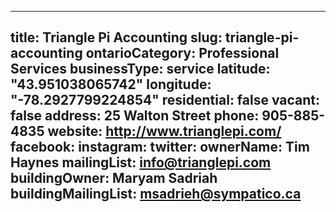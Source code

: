 
---
title: Triangle Pi Accounting
slug: triangle-pi-accounting
ontarioCategory: Professional Services
businessType: service
latitude: "43.951038065742"
longitude: "-78.2927799224854"
residential: false
vacant: false
address: 25 Walton Street
phone: 905-885-4835
website: http://www.trianglepi.com/
facebook: 
instagram: 
twitter: 
ownerName: Tim Haynes
mailingList: info@trianglepi.com 
buildingOwner: Maryam Sadriah
buildingMailingList: msadrieh@sympatico.ca
---

